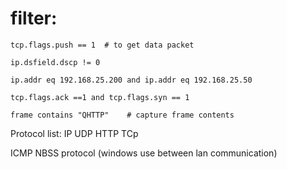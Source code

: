 # filter:
```
tcp.flags.push == 1  # to get data packet

ip.dsfield.dscp != 0 

ip.addr eq 192.168.25.200 and ip.addr eq 192.168.25.50

tcp.flags.ack ==1 and tcp.flags.syn == 1

frame contains "QHTTP"    # capture frame contents

```

Protocol list:
IP
UDP
HTTP
TCp

ICMP
NBSS protocol (windows use between lan communication)
